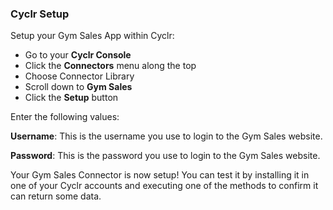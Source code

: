 
### Cyclr Setup

Setup your Gym Sales App within Cyclr:

*   Go to your **Cyclr Console**
*   Click the **Connectors** menu along the top
*   Choose Connector Library
*   Scroll down to **Gym Sales**
*   Click the **Setup** button

Enter the following values:

**Username**: This is the username you use to login to the Gym Sales website.

**Password**: This is the password you use to login to the Gym Sales website.


Your Gym Sales Connector is now setup! You can test it by installing it in one of your Cyclr accounts and executing one of the methods to confirm it can return some data.
